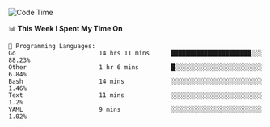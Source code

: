 <!--START_SECTION:waka-->
![Code Time](http://img.shields.io/badge/Code%20Time-330%20hrs%2041%20mins-blue)

📊 **This Week I Spent My Time On** 

```text
💬 Programming Languages: 
Go                       14 hrs 11 mins      ██████████████████████░░░   88.23% 
Other                    1 hr 6 mins         █░░░░░░░░░░░░░░░░░░░░░░░░   6.84% 
Bash                     14 mins             ░░░░░░░░░░░░░░░░░░░░░░░░░   1.46% 
Text                     11 mins             ░░░░░░░░░░░░░░░░░░░░░░░░░   1.2% 
YAML                     9 mins              ░░░░░░░░░░░░░░░░░░░░░░░░░   1.02%

```


<!--END_SECTION:waka-->
